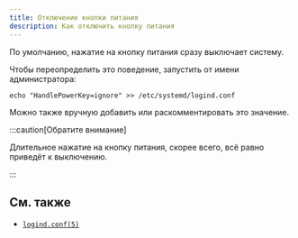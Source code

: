 ```yaml
---
title: Отключение кнопки питания
description: Как отключить кнопку питания
---
```


По умолчанию, нажатие на кнопку питания сразу выключает систему.

Чтобы переопределить это поведение, запустить от имени администратора:

```shell
echo "HandlePowerKey=ignore" >> /etc/systemd/logind.conf
```

Можно также вручную добавить или раскомментировать это значение.

:::caution[Обратите внимание]

Длительное нажатие на кнопку питания, скорее всего, всё равно приведёт к
выключению.

:::

## См. также

- [`logind.conf(5)`](https://man.archlinux.org/man/logind.conf.5)
